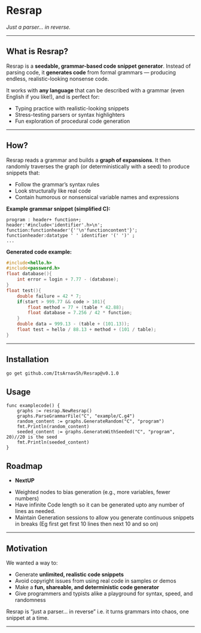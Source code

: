 # Resrap
*Just a parser… in reverse.*

---

## What is Resrap?

Resrap is a **seedable, grammar-based code snippet generator**. Instead of parsing code, it **generates code** from formal grammars — producing endless, realistic-looking nonsense code.

It works with **any language** that can be described with a grammar (even English if you like!), and is perfect for:

- Typing practice with realistic-looking snippets
- Stress-testing parsers or syntax highlighters
- Fun exploration of procedural code generation

---

## How?

Resrap reads a grammar and builds a **graph of expansions**. It then randomly traverses the graph (or deterministically with a seed) to produce snippets that:

- Follow the grammar’s syntax rules
- Look structurally like real code
- Contain humorous or nonsensical variable names and expressions

**Example grammar snippet (simplified C):**
```text
program : header+ function+;
header:'#include<'identifier'.h>\n';
function:functionheader'{''\n'functioncontent'}';
functionheader:datatype ' ' identifier '(' ')' ;
...
````

**Generated code example:**

```c
#include<hello.h>
#include<password.h>
float database(){
    int error = login + 7.77 - (database);
}
float test(){
    double failure = 42 * 7;
    if(start > 999.77 && code > 101){
        float method = 77 + (table * 42.88);
        float database = 7.256 / 42 * function;
    }
    double data = 999.13 - (table + (101.13));
    float test = hello / 88.13 + method + (101 / table);
}
```

---
## Installation
```bash
go get github.com/ItsArnavSh/Resrap@v0.1.0
```
## Usage
```golang
func examplecode() {
	graphs := resrap.NewResrap()
	graphs.ParseGrammarFile("C", "example/C.g4")
	random_content := graphs.GenerateRandom("C", "program")
	fmt.Println(random_content)
	seeded_content := graphs.GenerateWithSeeded("C", "program", 20)//20 is the seed
	fmt.Println(seeded_content)
}
```
## Roadmap

* **NextUP**
- Weighted nodes to bias generation (e.g., more variables, fewer numbers)
- Have infinite Code length so it can be generated upto any number of lines as needed.
- Maintain Generation sessions to allow you generate continuous snippets in breaks (Eg first get first 10 lines then next 10 and so on)
---

## Motivation

We wanted a way to:

* Generate **unlimited, realistic code snippets**
* Avoid copyright issues from using real code in samples or demos
* Make a **fun, shareable, and deterministic code generator**
* Give programmers and typists alike a playground for syntax, speed, and randomness

Resrap is “just a parser… in reverse” i.e. it turns grammars into chaos, one snippet at a time.

---
